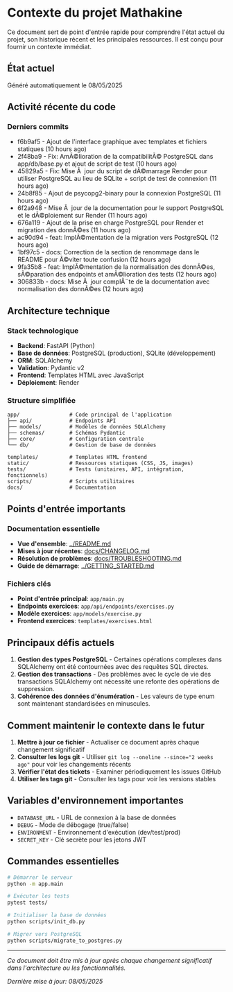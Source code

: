 # Contexte du projet Mathakine

Ce document sert de point d'entrée rapide pour comprendre l'état actuel du projet, son historique récent et les principales ressources. Il est conçu pour fournir un contexte immédiat.

## État actuel

Généré automatiquement le 08/05/2025

## Activité récente du code

### Derniers commits
- f6b9af5 - Ajout de l'interface graphique avec templates et fichiers statiques (10 hours ago)
- 2f48ba9 - Fix: AmÃ©lioration de la compatibilitÃ© PostgreSQL dans app/db/base.py et ajout de script de test (10 hours ago)
- 45829a5 - Fix: Mise Ã  jour du script de dÃ©marrage Render pour utiliser PostgreSQL au lieu de SQLite + script de test de connexion (11 hours ago)
- 24b8f85 - Ajout de psycopg2-binary pour la connexion PostgreSQL (11 hours ago)
- 6f2a948 - Mise Ã  jour de la documentation pour le support PostgreSQL et le dÃ©ploiement sur Render (11 hours ago)
- 676a119 - Ajout de la prise en charge PostgreSQL pour Render et migration des donnÃ©es (11 hours ago)
- ac90d94 - feat: ImplÃ©mentation de la migration vers PostgreSQL (12 hours ago)
- 1bf97c5 - docs: Correction de la section de renommage dans le README pour Ã©viter toute confusion (12 hours ago)
- 9fa35b8 - feat: ImplÃ©mentation de la normalisation des donnÃ©es, sÃ©paration des endpoints et amÃ©lioration des tests (12 hours ago)
- 306833b - docs: Mise Ã  jour complÃ¨te de la documentation avec normalisation des donnÃ©es (12 hours ago)

## Architecture technique

### Stack technologique
- **Backend**: FastAPI (Python)
- **Base de données**: PostgreSQL (production), SQLite (développement)
- **ORM**: SQLAlchemy
- **Validation**: Pydantic v2
- **Frontend**: Templates HTML avec JavaScript
- **Déploiement**: Render

### Structure simplifiée
```
app/                # Code principal de l'application
├── api/            # Endpoints API
├── models/         # Modèles de données SQLAlchemy
├── schemas/        # Schémas Pydantic
├── core/           # Configuration centrale
└── db/             # Gestion de base de données

templates/          # Templates HTML frontend
static/             # Ressources statiques (CSS, JS, images)
tests/              # Tests (unitaires, API, intégration, fonctionnels)
scripts/            # Scripts utilitaires
docs/               # Documentation
```

## Points d'entrée importants

### Documentation essentielle
- **Vue d'ensemble**: [../README.md](../README.md)
- **Mises à jour récentes**: [docs/CHANGELOG.md](CHANGELOG.md)
- **Résolution de problèmes**: [docs/TROUBLESHOOTING.md](TROUBLESHOOTING.md)
- **Guide de démarrage**: [../GETTING_STARTED.md](../GETTING_STARTED.md)

### Fichiers clés
- **Point d'entrée principal**: `app/main.py`
- **Endpoints exercices**: `app/api/endpoints/exercises.py`
- **Modèle exercices**: `app/models/exercise.py`
- **Frontend exercices**: `templates/exercises.html`

## Principaux défis actuels

1. **Gestion des types PostgreSQL** - Certaines opérations complexes dans SQLAlchemy ont été contournées avec des requêtes SQL directes.
2. **Gestion des transactions** - Des problèmes avec le cycle de vie des transactions SQLAlchemy ont nécessité une refonte des opérations de suppression.
3. **Cohérence des données d'énumération** - Les valeurs de type enum sont maintenant standardisées en minuscules.

## Comment maintenir le contexte dans le futur

1. **Mettre à jour ce fichier** - Actualiser ce document après chaque changement significatif
2. **Consulter les logs git** - Utiliser `git log --oneline --since="2 weeks ago"` pour voir les changements récents
3. **Vérifier l'état des tickets** - Examiner périodiquement les issues GitHub
4. **Utiliser les tags git** - Consulter les tags pour voir les versions stables

## Variables d'environnement importantes

- `DATABASE_URL` - URL de connexion à la base de données
- `DEBUG` - Mode de débogage (true/false)
- `ENVIRONMENT` - Environnement d'exécution (dev/test/prod)
- `SECRET_KEY` - Clé secrète pour les jetons JWT

## Commandes essentielles

```bash
# Démarrer le serveur
python -m app.main

# Exécuter les tests
pytest tests/

# Initialiser la base de données
python scripts/init_db.py

# Migrer vers PostgreSQL
python scripts/migrate_to_postgres.py
```

---

*Ce document doit être mis à jour après chaque changement significatif dans l'architecture ou les fonctionnalités.*

*Dernière mise à jour: 08/05/2025* 